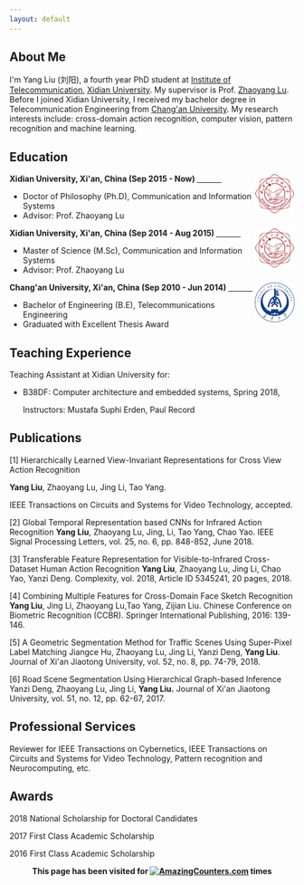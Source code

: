 ```yaml
---
layout: default
---
```

## About Me
I'm Yang Liu (刘阳), a fourth year PhD student at [Institute of Telecommunication](http://ste.xidian.edu.cn/), [Xidian University](https://www.xidian.edu.cn/). My supervisor is Prof. [Zhaoyang Lu](http://web.xidian.edu.cn/zhylu/). Before I joined Xidian University, I received my bachelor degree in Telecommunication Engineering from [Chang'an University](http://www.chd.edu.cn/). My research interests include: cross-domain action recognition, computer vision, pattern recognition and machine learning.  

## Education
<div align="left">
        <strong> Xidian University, Xi'an, China (Sep 2015 - Now) </strong>
          <a href="https://www.xidian.edu.cn/" target="_blank" rel="external">
            <img border="0" src="xidian_logo.png" align="right" width="70" height="70">
          </a> 
        <ul>
        <li>
          Doctor of Philosophy (Ph.D), Communication and Information Systems</li>
        <li>
          Advisor: Prof. Zhaoyang Lu</li>
      </ul>      
      </div>



<div align="left">
        <strong> Xidian University, Xi'an, China (Sep 2014 - Aug 2015) </strong>
          <a href="https://www.xidian.edu.cn/" target="_blank" rel="external">
            <img border="0" src="xidian_logo.png" align="right" width="70" height="70">
          </a> 
        <ul>
        <li>
          Master of Science (M.Sc), Communication and Information Systems</li>
        <li>
          Advisor: Prof. Zhaoyang Lu</li>
      </ul>      
      </div>



<div align="left">
        <strong> Chang'an University, Xi'an, China (Sep 2010 - Jun 2014) </strong>
          <a href="http://www.chd.edu.cn/" target="_blank" rel="external">
            <img border="0" src="chd_logo.jpg" align="right" width="70" height="70">
          </a> 
        <ul>
        <li>
          Bachelor of Engineering (B.E), Telecommunications Engineering</li>
        <li>
          Graduated with Excellent Thesis Award</li>
      </ul>      
      </div>


## Teaching Experience
Teaching Assistant at Xidian University for:

* B38DF: Computer architecture and embedded systems, Spring 2018, 

  Instructors: Mustafa Suphi Erden, Paul Record 
        

## Publications
[1] Hierarchically Learned View-Invariant Representations for Cross View Action Recognition

**Yang Liu**, Zhaoyang Lu, Jing Li, Tao Yang.

IEEE Transactions on Circuits and Systems for Video Technology, accepted. 


[2] Global Temporal Representation based CNNs for Infrared Action Recognition
**Yang  Liu**, Zhaoyang  Lu,  Jing, Li, Tao Yang, Chao Yao. 
IEEE Signal Processing Letters, vol. 25, no. 6, pp. 848-852, June 2018. 

[3] Transferable Feature Representation for Visible-to-Infrared Cross-Dataset Human Action Recognition 
**Yang Liu**, Zhaoyang Lu, Jing Li, Chao Yao, Yanzi Deng.
Complexity, vol. 2018, Article ID 5345241, 20 pages, 2018.  

[4] Combining Multiple Features for Cross-Domain Face Sketch Recognition 
**Yang Liu**, Jing Li, Zhaoyang Lu,Tao Yang, Zijian Liu.
Chinese Conference on Biometric Recognition (CCBR). Springer International Publishing, 2016: 139-146.

[5] A Geometric Segmentation Method for Traffic Scenes Using Super-Pixel Label Matching 
Jiangce Hu, Zhaoyang Lu, Jing Li, Yanzi Deng, **Yang Liu**.
Journal of Xi'an Jiaotong University, vol. 52, no. 8, pp. 74-79, 2018.

[6] Road Scene Segmentation Using Hierarchical Graph-based Inference 
Yanzi Deng, Zhaoyang Lu, Jing Li, **Yang Liu.**
Journal of Xi'an Jiaotong University, vol. 51, no. 12, pp. 62-67, 2017.

## Professional Services
Reviewer for IEEE Transactions on Cybernetics, IEEE Transactions on Circuits and Systems for Video Technology, Pattern recognition and Neurocomputing, etc.

## Awards
2018 National Scholarship for Doctoral Candidates

2017 First Class Academic Scholarship

2016 First Class Academic Scholarship 


<div align="center">
<strong>This page has been visited for 
<a href="http://www.amazingcounters.com"><img border="0" src="http://cc.amazingcounters.com/counter.php?i=3227792&c=9683689" alt="AmazingCounters.com"></a> times</strong>
</div>      
